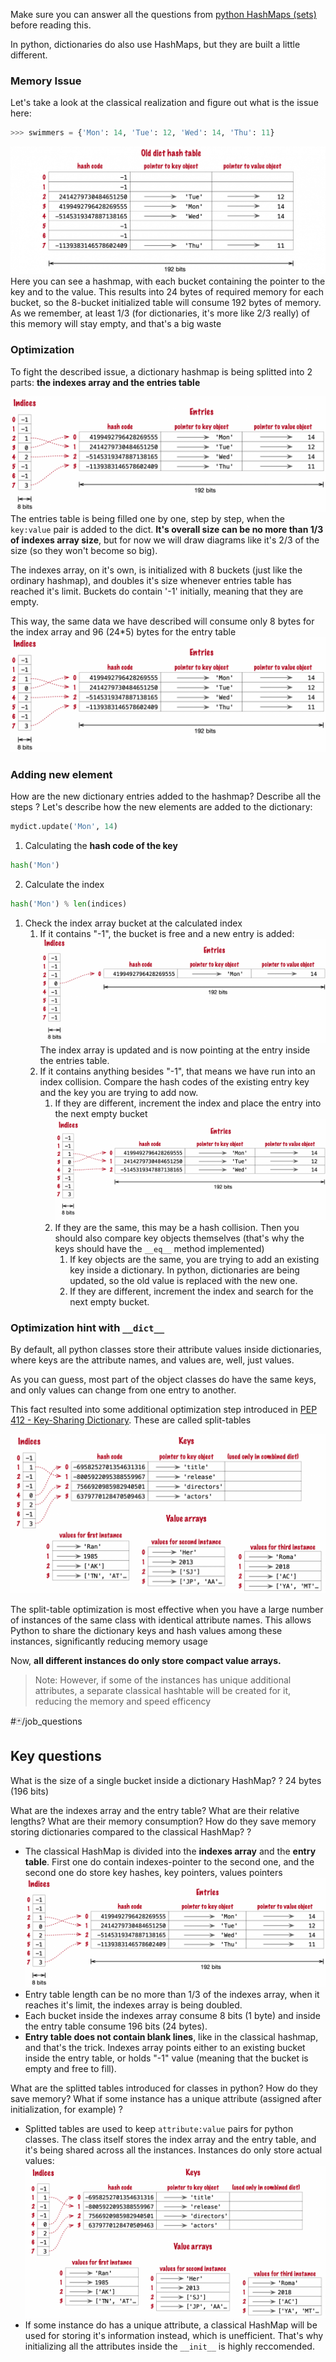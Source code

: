 Make sure you can answer all the questions from [python HashMaps (sets)](python%20HashMaps%20(sets).md) before reading this.

In python, dictionaries do also use HashMaps, but they are built a little different.

### Memory Issue
Let's take a look at the classical realization and figure out what is the issue here:
```python
>>> swimmers = {'Mon': 14, 'Tue': 12, 'Wed': 14, 'Thu': 11}
```
![Pasted image 20241128095958.png](📁%20files/Pasted%20image%2020241128095958.png)
Here you can see a hashmap, with each bucket containing the pointer to the key and to the value. This results into 24 bytes of required memory for each bucket, so the 8-bucket initialized table will consume 192 bytes of memory. As we remember, at least 1/3 (for dictionaries, it's more like 2/3 really) of this memory will stay empty, and that's a big waste

### Optimization
To fight the described issue, a dictionary hashmap is being splitted into 2 parts: **the indexes array and the entries table**

![Pasted image 20241128100727.png](📁%20files/Pasted%20image%2020241128100727.png)
The entries table is being filled one by one, step by step, when the `key:value` pair is added to the dict.  **It's overall size can be no more than 1/3 of indexes array size**, but for now we will draw diagrams like it's 2/3 of the size (so they won't become so big).

The indexes array, on it's own, is initialized with 8 buckets (just like the ordinary hashmap), and doubles it's size whenever entries table has reached it's limit. Buckets do contain '-1' initially, meaning that they are empty. 

This way, the same data we have described will consume only 8 bytes for the index array and 96 (24\*5) bytes for the entry table
![Pasted image 20241128102001.png](📁%20files/Pasted%20image%2020241128102001.png)

### Adding new element 

How are the new dictionary entries added to the hashmap? Describe all the steps
?
Let's describe how the new elements are added to the dictionary:
```python
mydict.update('Mon', 14)
```
1. Calculating the **hash code of the key**
```python
hash('Mon')
```
2. Calculate the index
```python
hash('Mon') % len(indices)
```
1. Сheck the index array bucket at the calculated index
	1. If it contains "-1", the bucket is free and a new entry is added:
	   ![Pasted image 20241128102019.png](📁%20files/Pasted%20image%2020241128102019.png)
	   The index array is updated and is now pointing at the entry inside the entries table.
	2. If it contains anything besides "-1", that means we have run into an index collision. Compare the hash codes of the existing entry key and the key you are trying to add now.
		1. If they are different, increment the index and place the entry into the next empty bucket
		   ![Pasted image 20241128104952.png](📁%20files/Pasted%20image%2020241128104952.png)
		2. If they are the same, this may be a hash collision. Then you should also compare key objects themselves (that's why the keys should have the `__eq__` method implemented)
			1. If key objects are the same, you are trying to add an existing key inside a dictionary. In python, dictionaries are being updated, so the old value is replaced with the new one.
			2. If they are different, increment the index and search for the next empty bucket.



### Optimization hint with `__dict__`
By default, all python classes store their attribute values inside dictionaries, where keys are the attribute names, and values are, well, just values.

As you can guess, most part of the object classes do have the same keys, and only values can change from one entry to another.

This fact resulted into some additional optimization step introduced in [PEP 412 - Key-Sharing Dictionary](https://www.python.org/dev/peps/pep-0412/). These are called split-tables

![Pasted image 20241128105713.png](📁%20files/Pasted%20image%2020241128105713.png)

The split-table optimization is most effective when you have a large number of instances of the same class with identical attribute names. This allows Python to share the dictionary keys and hash values among these instances, significantly reducing memory usage

Now, **all different instances do only store compact value arrays.**

> Note: However, if some of the instances has unique additional attributes, a separate classical hashtable will be created for it, reducing the memory and speed efficency


#🃏/job_questions 
## Key questions

What is the size of a single bucket inside a dictionary HashMap?
?
24 bytes (196 bits)


What are the indexes array and the entry table? What are their relative lengths? What are their memory consumption? How do they save memory storing dictionaries compared to the classical HashMap?
?
- The classical HashMap is divided into the **indexes array** and the **entry table**. First one do contain indexes-pointer to the second one, and the second one do store key hashes, key pointers, values pointers
  ![Pasted image 20241128100727.png](📁%20files/Pasted%20image%2020241128100727.png)
- Entry table length can be no more than 1/3 of the indexes array, when it reaches it's limit, the indexes array is being doubled.
- Each bucket inside the indexes array consume 8 bits (1 byte) and inside the entry table consume 196 bits (24 bytes).
- **Entry table does not contain blank lines**, like in the classical hashmap, and that's the trick. Indexes array points either to an existing bucket inside the entry table, or holds "-1" value (meaning that the bucket is empty and free to fill).


What are the splitted tables introduced for classes in python? How do they save memory? What if some instance has a unique attribute (assigned after initialization, for example)
?
- Splitted tables are used to keep  `attribute:value` pairs for python classes. The class itself stores the index array and the entry table, and it's being shared across all the instances. Instances do only store actual values:
  ![Pasted image 20241128105713.png](📁%20files/Pasted%20image%2020241128105713.png)
- If some instance do has a unique attribute, a classical HashMap will be used for storing it's information instead, which is unefficient. That's why initializing all the attributes inside the `__init__` is highly reccomended.









